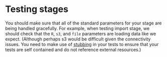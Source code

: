 Testing stages
==========

You should make sure that all of the standard parameters for your stage 
are being handled gracefully. For example, when testing import stage,
we should check that the `R`, `s3`, and `file` parameters are
loading data like we expect. (Although perhaps s3 would be difficult
given the connectivity issues. You need to make use of
[stubbing](http://github.com/robertzk/testthatsomemore) in your tests
to ensure that your tests are self contained and do not reference
external resources.)

